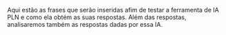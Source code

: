 Aqui estão as frases que serão inseridas afim de testar a ferramenta de IA PLN e como ela obtém as suas respostas. Além das respostas, analisaremos também as respostas dadas por essa IA.
